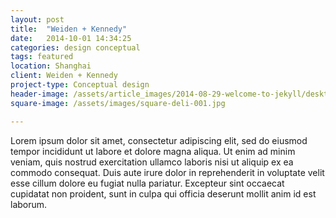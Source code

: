 ```yaml
---
layout: post
title:  "Weiden + Kennedy"
date:   2014-10-01 14:34:25
categories: design conceptual
tags: featured
location: Shanghai 
client: Weiden + Kennedy
project-type: Conceptual design
header-image: /assets/article_images/2014-08-29-welcome-to-jekyll/desktop.jpg
square-image: /assets/images/square-deli-001.jpg

---
```

Lorem ipsum dolor sit amet, consectetur adipiscing elit, sed do eiusmod tempor incididunt ut labore et dolore magna aliqua. Ut enim ad minim veniam, quis nostrud exercitation ullamco laboris nisi ut aliquip ex ea commodo consequat. Duis aute irure dolor in reprehenderit in voluptate velit esse cillum dolore eu fugiat nulla pariatur. Excepteur sint occaecat cupidatat non proident, sunt in culpa qui officia deserunt mollit anim id est laborum.